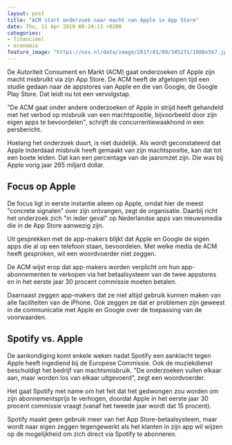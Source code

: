 ```yaml
---
layout: post
title: "ACM start onderzoek naar macht van Apple in App Store"
date: Thu, 11 Apr 2019 08:24:13 +0200
categories: 
- financieel 
- economie 
feature_image: "https://nos.nl/data/image/2017/01/09/345231/1008x567.jpg"
---
```


<p>De Autoriteit Consument en Markt (ACM) gaat onderzoeken of Apple zijn macht misbruikt via zijn App Store. De ACM heeft de afgelopen tijd een studie gedaan naar de appstores van Apple en die van Google, de Google Play Store. Dat leidt nu tot een vervolgstap.</p>
<p>"De ACM gaat onder andere onderzoeken of Apple in strijd heeft gehandeld met het verbod op misbruik van een machtspositie, bijvoorbeeld door zijn eigen apps te bevoordelen", schrijft de concurrentiewaakhond in een persbericht.</p>
<p>Hoelang het onderzoek duurt, is niet duidelijk. Als wordt geconstateerd dat Apple inderdaad misbruik heeft gemaakt van zijn machtspositie, kan dat tot een boete leiden. Dat kan een percentage van de jaaromzet zijn. Die was bij Apple vorig jaar 265 miljard dollar.</p>
<h2>Focus op Apple</h2>
<p>De focus ligt in eerste instantie alleen op Apple, omdat hier de meest "concrete signalen" over zijn ontvangen, zegt de organisatie. Daarbij richt het onderzoek zich "in ieder geval" op Nederlandse apps van nieuwsmedia die in de App Store aanwezig zijn.</p>
<p>Uit gesprekken met de app-makers blijkt dat Apple en Google de eigen apps die al op een telefoon staan, bevoordelen. Met welke media de ACM heeft gesproken, wil een woordvoerder niet zeggen.</p>
<p>De ACM wijst erop dat app-makers worden verplicht om hun app-abonnementen te verkopen via het betaalsysteem van de twee appstores en in het eerste jaar 30 procent commissie moeten betalen.</p>
<p>Daarnaast zeggen app-makers dat ze niet altijd gebruik kunnen maken van alle faciliteiten van de iPhone. Ook zeggen ze dat er problemen zijn geweest in de communicatie met Apple en Google over de toepassing van de voorwaarden.</p>
<h2>Spotify vs. Apple</h2>
<p>De aankondiging komt enkele weken nadat Spotify een aanklacht tegen Apple heeft ingediend bij de Europese Commissie. Ook de muziekdienst beschuldigt het bedrijf van machtsmisbruik. "De onderzoeken vullen elkaar aan, maar worden los van elkaar uitgevoerd", zegt een woordvoerder.</p>
<p>Het gaat Spotify met name om het feit dat het gedwongen zou worden om zijn abonnementsprijs te verhogen, doordat Apple in het eerste jaar 30 procent commissie vraagt (vanaf het tweede jaar wordt dat 15 procent).</p>
<p>Spotify maakt geen gebruik meer van het App Store-betaalsysteem, maar wordt naar eigen zeggen tegengewerkt als het klanten in zijn app wil wijzen op de mogelijkheid om zich direct via Spotify te abonneren.</p>
